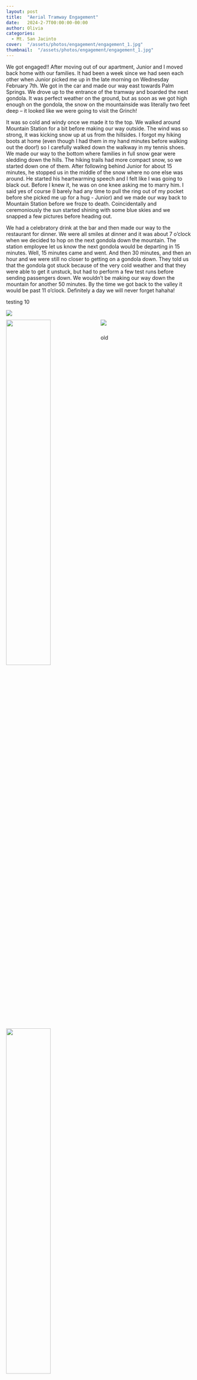 ```yaml
---
layout: post
title:  "Aerial Tramway Engagement"
date:   2024-2-7T00:00:00-00:00
author: Olivia
categories:
  - Mt. San Jacinto
cover:  "/assets/photos/engagement/engagement_1.jpg"
thumbnail:  "/assets/photos/engagement/engagement_1.jpg"
---
```


We got engaged!! After moving out of our apartment, Junior and I moved back home with our families. It had been a week since we had seen each other when Junior picked me up in the late morning on Wednesday February 7th. We got in the car and made our way east towards Palm Springs. We drove up to the entrance of the tramway and boarded the next gondola. It was perfect weather on the ground, but as soon as we got high enough on the gondola, the snow on the mountainside was literally two feet deep – it looked like we were going to visit the Grinch! 

It was so cold and windy once we made it to the top. We walked around Mountain Station for a bit before making our way outside. The wind was so strong, it was kicking snow up at us from the hillsides. I forgot my hiking boots at home (even though I had them in my hand minutes before walking out the door!) so I carefully walked down the walkway in my tennis shoes. We made our way to the bottom where families in full snow gear were sledding down the hills. The hiking trails had more compact snow, so we started down one of them. After following behind Junior for about 15 minutes, he stopped us in the middle of the snow where no one else was around. He started his heartwarming speech and I felt like I was going to black out. Before I knew it, he was on one knee asking me to marry him. I said yes of course (I barely had any time to pull the ring out of my pocket before she picked me up for a hug - Junior) and we made our way back to Mountain Station before we froze to death. Coincidentally and ceremoniously the sun started shining with some blue skies and we snapped a few pictures before heading out.

We had a celebratory drink at the bar and then made our way to the restaurant for dinner. We were all smiles at dinner and it was about 7 o’clock when we decided to hop on the next gondola down the mountain. The station employee let us know the next gondola would be departing in 15 minutes. Well, 15 minutes came and went. And then 30 minutes, and then an hour and we were still no closer to getting on a gondola down. They told us that the gondola got stuck because of the very cold weather and that they were able to get it unstuck, but had to perform a few test runs before sending passengers down. We wouldn’t be making our way down the mountain for another 50 minutes. By the time we got back to the valley it would be past 11 o’clock. Definitely a day we will never forget hahaha!

testing 10

<img src="/oli-jr-travel/assets/photos/engagement/engagement_2.jpg" style="margin-bottom: 10px">

<div float="left">
  <img src="/oli-jr-travel/assets/photos/engagement/engagement_2.jpg" style="float:left; width:49%; margin-right:10px; margin-bottom: 10px" />
  <img src="/oli-jr-travel/assets/photos/engagement/engagement_3.jpg" style="float:left; width:49%; margin-right:10px; margin-bottom: 10px" />
</div>

<img src="/oli-jr-travel/assets/photos/engagement/engagement_4.jpg" style="margin-bottom: 10px">

old

<p float="left">
  <img src="/oli-jr-travel/assets/photos/engagement/engagement_1.jpg" width="100%" />
  <img src="/oli-jr-travel/assets/photos/engagement/engagement_2.jpg" width="49%" margin-right="10px" margin-bottom="10px" /> 
  <img src="/oli-jr-travel/assets/photos/engagement/engagement_3.jpg" width="49%" margin-right="10px" margin-bottom="10px" />
  <img src="/oli-jr-travel/assets/photos/engagement/engagement_4.jpg" width="100%" />
</p>

<p float="left">
  <img src="/oli-jr-travel/assets/photos/engagement/engagement_1.jpg" width:100%; margin-right:10px; margin-bottom: 10px" />
  <img src="/oli-jr-travel/assets/photos/engagement/engagement_2.jpg" width:49%; margin-right:10px; margin-bottom: 10px" />
  <img src="/oli-jr-travel/assets/photos/engagement/engagement_3.jpg" width:49%; margin-right:10px; margin-bottom: 10px" />
  <img src="/oli-jr-travel/assets/photos/engagement/engagement_4.jpg" width:100%; margin-right:10px; margin-bottom: 10px" />
  <img src="/oli-jr-travel/assets/photos/engagement/engagement_5.jpg" width:100%; margin-right:10px; margin-bottom: 10px" />
  <img src="/oli-jr-travel/assets/photos/engagement/engagement_6.jpg" width:49%; margin-right:10px; margin-bottom: 10px" />
  <img src="/oli-jr-travel/assets/photos/engagement/engagement_7.jpg" width:49%; margin-right:10px; margin-bottom: 10px" />
  <img src="/oli-jr-travel/assets/photos/engagement/engagement_8.jpg" width:100%; margin-right:10px; margin-bottom: 10px" />
</p>


__Español__

¡¡Nos comprometimos!! Después de movernos de nuestro apartamento, Junior y yo regresamos a casa con nuestras familias. Había pasado una semana desde que nos vimos cuando Junior me recogió a última hora de la mañana del Miércoles 7 de Febrero. Nos subimos al coche y nos dirigimos hacia el este, hacia Palm Springs. Condujimos hasta la entrada del tranvía y subimos a la siguiente góndola. Hacía un clima perfecto en tierra, pero tan pronto como llegamos lo suficientemente alto en la góndola, la nieve en la ladera de la montaña tenía literalmente dos pies de profundidad: ¡parecía que íbamos a visitar al Grinch!

Hacía mucho frío y viento cuando llegamos a la cima. Caminamos un poco dentro de Mountain Station antes de salir. El viento era tan fuerte que nos levantaba nieve desde las laderas. Olvidé mis botas de montaña en casa (¡aunque las tenía en la mano minutos antes de salir!), así que caminé con cuidado por el pasillo con mis zapatos. Nos dirigimos hasta el fondo, donde familias con equipo completo para la nieve bajaban las colinas en trineo. Las rutas de senderismo tenían nieve más compacta, por lo que iniciamos el descenso por una de ellas. Después de seguir a Junior durante unos 15 minutos, nos detuvo en medio de la nieve, donde no había nadie más. Comenzó su conmovedor discurso y sentí que me iba a desmayar. Antes de darme cuenta, estaba de rodillas pidiéndome que me casara con él. Dije que sí, por supuesto (apenas tuve tiempo de sacar el anillo de mi bolsillo antes de que ella me levantara para abrazarme - Junior) y regresamos a Mountain Station antes de morir de frio. De manera coincidente y ceremoniosa, el sol comenzó a brillar con algunos cielos azules y tomamos algunas fotos antes de regresar.

Tomamos una bebida de celebración en el bar y luego nos dirigimos al restaurante para cenar. Estábamos todos sonriendo durante la cena y eran las 7 en punto cuando decidimos subirnos a la siguiente góndola que bajaba la montaña. El empleado de la estación nos informó que la próxima góndola saldría en 15 minutos. Bueno, pasaron 15 minutos. Y luego 30 minutos, y luego una hora y todavía no estábamos más cerca de bajar en góndola. Nos dijeron que la góndola se quedó atascada debido al mucho frío y que pudieron destrabarla, pero tuvieron que realizar algunas pruebas antes de bajar a los pasajeros. Nos quedamos atrapados otros 50 minutos antes de bajarnos . Cuando regresáramos al valle serían más de las 11 de la noche. Definitivamente un día que nunca olvidaremos ¡jajaja!

